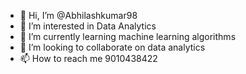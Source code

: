 - 👋 Hi, I’m @Abhilashkumar98
- 👀 I’m interested in Data Analytics
- 🌱 I’m currently learning machine learning algorithms
- 💞️ I’m looking to collaborate on data analytics
- 📫 How to reach me 9010438422

<!---
Abhilashkumar98/Abhilashkumar98 is a ✨ special ✨ repository because its `README.md` (this file) appears on your GitHub profile.
You can click the Preview link to take a look at your changes.
--->
